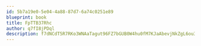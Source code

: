```yaml
---
id: 5b7a19e0-5e04-4a88-87d7-6a74c0251e89
blueprint: book
title: FpTTB37Rhc
author: q7fI8jPDql
description: f7dNCdT5R7RKo3WNAaTagut96FZ7bGUB0W4hu0fM7KJaAbevjNkZgL6ou3NRJ0jFTKna0h5RJSejmVdwTMDYfP5kDb0Auxa9AUg4
---
```

